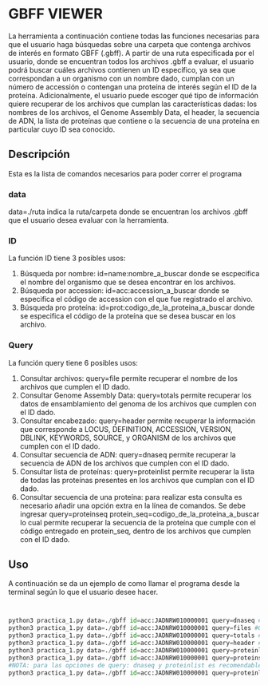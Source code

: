 # GBFF VIEWER

La herramienta a continuación contiene todas las funciones necesarias para que el usuario haga búsquedas sobre una carpeta que contenga archivos de interés en formato GBFF (.gbff). A partir de una ruta especificada por el usuario, donde se encuentran todos los archivos .gbff a evaluar, el usuario podrá buscar cuáles archivos contienen un ID específico, ya sea que correspondan a un organismo con un nombre dado, cumplan con un número de accessión o contengan una proteína de interés según el ID de la proteína. Adicionalmente, el usuario puede escoger qué tipo de información quiere recuperar de los archivos que cumplan las características dadas: los nombres de los archivos, el Genome Assembly Data, el header, la secuencia de ADN, la lista de proteínas que contiene o la secuencia de una proteína en particular cuyo ID sea conocido. 

## Descripción

Esta es la lista de comandos necesarios para poder correr el programa

### data

data=./ruta indica la ruta/carpeta donde se encuentran los archivos .gbff que el usuario desea evaluar con la herramienta. 

### ID

La función ID tiene 3 posibles usos:

1. Búsqueda por nombre: id=name:nombre_a_buscar donde se escpecifica el nombre del organismo que se desea encontrar en los archivos. 
2. Búsqueda por accession: id=acc:accession_a_buscar donde se especifica el código de accession con el que fue registrado el archivo. 
3. Búsqueda pro proteína: id=prot:codigo_de_la_proteina_a_buscar donde se especifica el código de la proteína que se desea buscar en los archivo.

### Query

La función query tiene 6 posibles usos:

1. Consultar archivos: query=file permite recuperar el nombre de los archivos que cumplen el ID dado.  
2. Consultar Genome Assembly Data: query=totals permite recuperar los datos de ensamblamiento del genoma de los archivos que cumplen con el ID dado.
3. Consultar encabezado: query=header permite recuperar la información que corresponde a LOCUS, DEFINITION, ACCESSION, VERSION, DBLINK, KEYWORDS, SOURCE, y ORGANISM de los archivos que cumplen con el ID dado.
4. Consultar secuencia de ADN: query=dnaseq permite recuperar la secuencia de ADN de los archivos que cumplen con el ID dado.
5. Consultar lista de proteínas: query=proteinlist permite recuperar la lista de todas las proteínas presentes en los archivos que cumplan con el ID dado.
6. Consultar secuencia de una proteína: para realizar esta consulta es necesario añadir una opción extra en la línea de comandos. Se debe ingresar query=proteinseq protein_seq=codigo_de_la_proteina_a_buscar lo cual permite recuperar la secuencia de la proteína que cumple con el código entregado en protein_seq, dentro de los archivos que cumplen con el ID dado.

## Uso

A continuación se da un ejemplo de como llamar el programa desde la terminal según lo que el usuario desee hacer.
```python


python3 practica_1.py data=./gbff id=acc:JADNRW010000001 query=dnaseq #Obtener secuencia ADN de un accession 
python3 practica_1.py data=./gbff id=acc:JADNRW010000001 query=files #Obtener archivosque tienen un accession 
python3 practica_1.py data=./gbff id=acc:JADNRW010000001 query=totals #Obtener Genome Assembly Data de un accession
python3 practica_1.py data=./gbff id=acc:JADNRW010000001 query=header #Obtener header de un accession
python3 practica_1.py data=./gbff id=acc:JADNRW010000001 query=proteinlist #Obtener lista de proteínas de un accession 
python3 practica_1.py data=./gbff id=acc:JADNRW010000001 query=proteinseq protein_seq=KAF90148 #Obtener secuencia de una proteína en un accession 
#NOTA: para las opciones de query: dnaseq y proteinlist es recomendable adicionar un archivo de salida para poder ver mejor los resultados ( >output.txt)
python3 practica_1.py data=./gbff id=acc:JADNRW010000001 query=proteinlist >output.txt
```
